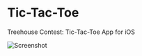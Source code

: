 Tic-Tac-Toe
===========

Treehouse Contest: Tic-Tac-Toe App for iOS

![Screenshot](https://raw.github.com/HolgerLiesegang/Tic-Tac-Toe/master/screenshot_01.png)
